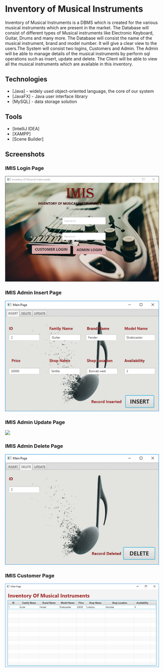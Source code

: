 # Inventory of Musical Instruments

Inventory of Musical Instruments is a DBMS which is created for the various musical instruments which are present in the market. The Database will consist of different types of Musical instruments like Electronic Keyboard, Guitar, Drums and many more. The Database will consist the name of the musical instrument, brand and model number. It will give a clear view to the users.The System will consist two logins, Customers and Admin.
The Admin will be able to manage details of the musical instruments by perform sql operations such as insert, update and delete.
The Client will be able to view all the musical instruments which are available in this inventory.
 


## Technologies
- [Java] - widely used object-oriented language, the core of our system
- [JavaFX] - Java user interface library
- [MySQL] - data storage solution

## Tools
- [IntelliJ IDEA]
- [XAMPP]
- [Scene Builder] 


## Screenshots

### IMIS Login Page

![](images/IMIS_Login_Page.png)

### IMIS Admin Insert Page

![](images/IMIS_Insert_Page.png)

### IMIS Admin Update Page

![](images/IMIS_Update_Page.png)

### IMIS Admin Delete Page

![](images/IMIS_Delete_Page.png)

### IMIS Customer Page

![](images/IMIS_Customer_Page.png)



